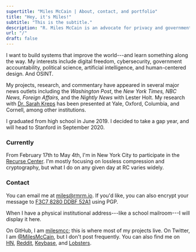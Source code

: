 ```yaml
---
supertitle: "Miles McCain | About, contact, and portfolio"
title: "Hey, it's Miles!"
subtitle: "This is the subtitle."
description: "R. Miles McCain is an advocate for privacy and government transparency. Trying to build systems that improve the world and learning along the way."
url: "/"
draft: false
---
```


I want to build systems that improve the world---and learn something along the way. My interests include digital freedom, cybersecurity, government accountability, political science, artificial intelligence, and human-centered design. <span class="text-white">And OSINT.</span>

My projects, research, and commentary have appeared in several major news outlets including the *Washington Post*, the *New York Times, NBC News, Foreign Affairs,* and the *Nightly News* with Lester Holt. My research with [Dr. Sarah Kreps](https://en.wikipedia.org/wiki/Sarah_Kreps) has been presented at Yale, Oxford, Columbia, and Cornell, among other institutions.

I graduated from high school in June 2019. I decided to take a gap year, and will head to Stanford in September 2020.

### Currently

From February 17th to May 4th, I'm in New York City to participate in the [Recurse Center](https://recurse.com). I'm mostly focusing on lossless compression and cryptography, but what I do on any given day at RC varies widely.

### Contact

You can email me at <miles@rmrm.io>. If you'd like, you can also encrypt your message to [F3C7 8280 DDBF 52A1](https://keybase.io/rmrm) using PGP.

When I have a physical institutional address---like a school mailroom---I will display it here.

On GitHub, I am [milesmcc](https://github.com/milesmcc); this is where most of my projects live. On Twitter, I am [@MilesMcCain](https://twitter.com/MilesMcCain), but I don't post frequently. You can also find me on [HN](https://news.ycombinator.com/user?id=epoch_100), [Reddit](https://reddit.com/u/epoch_100), [Keybase](https://keybase.io/rmrm), and [Lobsters](https://lobste.rs/u/rmrm).